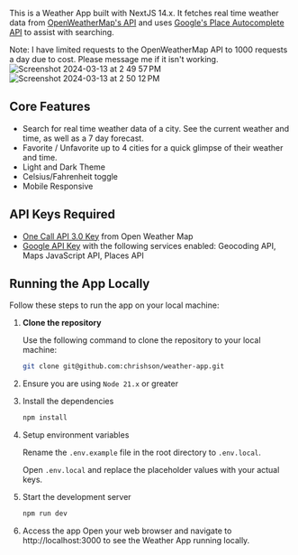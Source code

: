 This is a Weather App built with NextJS 14.x. It fetches real time weather data from [OpenWeatherMap's API](https://openweathermap.org/api) and uses [Google's Place Autocomplete API](https://developers.google.com/maps/documentation/javascript/examples/places-autocomplete) to assist with searching.

Note: I have limited requests to the OpenWeatherMap API to 1000 requests a day due to cost. Please message me if it isn't working.
![Screenshot 2024-03-13 at 2 49 57 PM](https://github.com/chrishson/weather-app/assets/17053400/e5e0483f-2340-4bf9-9c48-cba56bcd4aa3)
![Screenshot 2024-03-13 at 2 50 12 PM](https://github.com/chrishson/weather-app/assets/17053400/8db3cee1-a3ef-47d0-b59c-b9b2a96eadf8)

## Core Features

- Search for real time weather data of a city. See the current weather and time, as well as a 7 day forecast.
- Favorite / Unfavorite up to 4 cities for a quick glimpse of their weather and time.
- Light and Dark Theme
- Celsius/Fahrenheit toggle
- Mobile Responsive

## API Keys Required

- [One Call API 3.0 Key](https://openweathermap.org/api/one-call-3) from Open Weather Map
- [Google API Key](https://developers.google.com/maps/documentation/javascript/get-api-key) with the following services enabled: Geocoding API, Maps JavaScript API, Places API

## Running the App Locally

Follow these steps to run the app on your local machine:

1. **Clone the repository**

   Use the following command to clone the repository to your local machine:

   ```bash
   git clone git@github.com:chrishson/weather-app.git
   ```

2. Ensure you are using `Node 21.x` or greater

3. Install the dependencies

   ```bash
   npm install
   ```

4. Setup environment variables

   Rename the `.env.example` file in the root directory to `.env.local`.

   Open `.env.local` and replace the placeholder values with your actual keys.

5. Start the development server

   ```bash
   npm run dev
   ```

6. Access the app
   Open your web browser and navigate to http://localhost:3000 to see the Weather App running locally.
